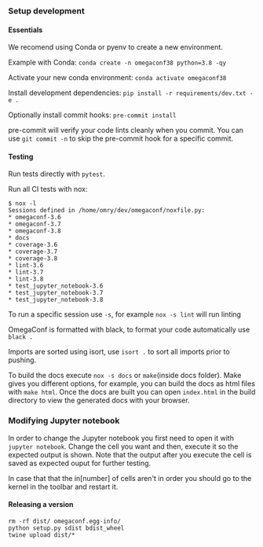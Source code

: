 ### Setup development

#### Essentials

We recomend using Conda or pyenv to create a new environment.

Example with Conda: `conda create -n omegaconf38 python=3.8 -qy`

Activate your new conda environment: `conda activate omegaconf38`

Install development dependencies: `pip install -r requirements/dev.txt -e .`

Optionally install commit hooks: `pre-commit install`

pre-commit will verify your code lints cleanly when you commit. You can use `git commit -n` to skip the pre-commit hook for a specific commit.

#### Testing
Run tests directly with `pytest`.

Run all CI tests with nox:

```
$ nox -l
Sessions defined in /home/omry/dev/omegaconf/noxfile.py:
* omegaconf-3.6
* omegaconf-3.7
* omegaconf-3.8
* docs
* coverage-3.6
* coverage-3.7
* coverage-3.8
* lint-3.6
* lint-3.7
* lint-3.8
* test_jupyter_notebook-3.6
* test_jupyter_notebook-3.7
* test_jupyter_notebook-3.8
```
To run a specific session use `-s`, for example `nox -s lint` will run linting


OmegaConf is formatted with black, to format your code automatically use `black .`

Imports are sorted using isort, use `isort .` to sort all imports prior to pushing.  

To build the docs execute `nox -s docs` or `make`(inside docs folder). Make gives you different options, for example, you can build the docs as html files with `make html`. Once the docs are built you can open `index.html` in the build directory to view the generated docs with your browser.

### Modifying Jupyter notebook

In order to change the Jupyter notebook you first need to open it with `jupyter notebook`.
Change the cell you want and then, execute it so the expected output is shown. 
Note that the output after you execute the cell is saved as expected ouput for further 
testing.

In case that that the in[number] of cells aren't in order you should go to the 
kernel in the toolbar and restart it.


#### Releasing a version

```
rm -rf dist/ omegaconf.egg-info/
python setup.py sdist bdist_wheel
twine upload dist/*
```
